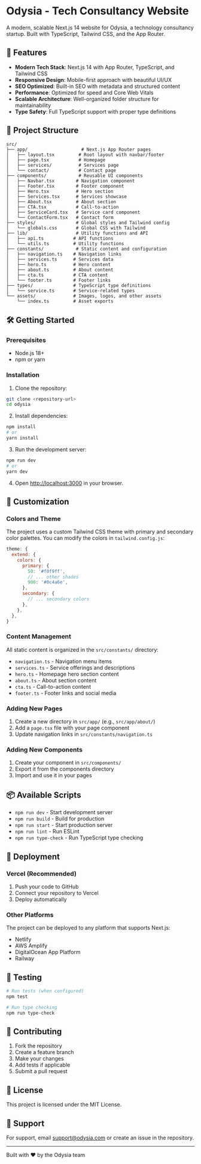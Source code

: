 # Odysia - Tech Consultancy Website

A modern, scalable Next.js 14 website for Odysia, a technology consultancy startup. Built with TypeScript, Tailwind CSS, and the App Router.

## 🚀 Features

- **Modern Tech Stack**: Next.js 14 with App Router, TypeScript, and Tailwind CSS
- **Responsive Design**: Mobile-first approach with beautiful UI/UX
- **SEO Optimized**: Built-in SEO with metadata and structured content
- **Performance**: Optimized for speed and Core Web Vitals
- **Scalable Architecture**: Well-organized folder structure for maintainability
- **Type Safety**: Full TypeScript support with proper type definitions

## 📁 Project Structure

```
src/
├── app/                    # Next.js App Router pages
│   ├── layout.tsx         # Root layout with navbar/footer
│   ├── page.tsx           # Homepage
│   ├── services/          # Services page
│   └── contact/           # Contact page
├── components/            # Reusable UI components
│   ├── Navbar.tsx        # Navigation component
│   ├── Footer.tsx        # Footer component
│   ├── Hero.tsx          # Hero section
│   ├── Services.tsx      # Services showcase
│   ├── About.tsx         # About section
│   ├── CTA.tsx           # Call-to-action
│   ├── ServiceCard.tsx   # Service card component
│   └── ContactForm.tsx   # Contact form
├── styles/               # Global styles and Tailwind config
│   └── globals.css       # Global CSS with Tailwind
├── lib/                  # Utility functions and API
│   ├── api.ts           # API functions
│   └── utils.ts         # Utility functions
├── constants/            # Static content and configuration
│   ├── navigation.ts    # Navigation links
│   ├── services.ts      # Services data
│   ├── hero.ts          # Hero content
│   ├── about.ts         # About content
│   ├── cta.ts           # CTA content
│   └── footer.ts        # Footer links
├── types/               # TypeScript type definitions
│   └── service.ts       # Service-related types
└── assets/              # Images, logos, and other assets
    └── index.ts         # Asset exports
```

## 🛠️ Getting Started

### Prerequisites

- Node.js 18+
- npm or yarn

### Installation

1. Clone the repository:

```bash
git clone <repository-url>
cd odysia
```

2. Install dependencies:

```bash
npm install
# or
yarn install
```

3. Run the development server:

```bash
npm run dev
# or
yarn dev
```

4. Open [http://localhost:3000](http://localhost:3000) in your browser.

## 🎨 Customization

### Colors and Theme

The project uses a custom Tailwind CSS theme with primary and secondary color palettes. You can modify the colors in `tailwind.config.js`:

```javascript
theme: {
  extend: {
    colors: {
      primary: {
        50: '#f0f9ff',
        // ... other shades
        900: '#0c4a6e',
      },
      secondary: {
        // ... secondary colors
      },
    },
  },
}
```

### Content Management

All static content is organized in the `src/constants/` directory:

- `navigation.ts` - Navigation menu items
- `services.ts` - Service offerings and descriptions
- `hero.ts` - Homepage hero section content
- `about.ts` - About section content
- `cta.ts` - Call-to-action content
- `footer.ts` - Footer links and social media

### Adding New Pages

1. Create a new directory in `src/app/` (e.g., `src/app/about/`)
2. Add a `page.tsx` file with your page component
3. Update navigation links in `src/constants/navigation.ts`

### Adding New Components

1. Create your component in `src/components/`
2. Export it from the components directory
3. Import and use it in your pages

## 📦 Available Scripts

- `npm run dev` - Start development server
- `npm run build` - Build for production
- `npm run start` - Start production server
- `npm run lint` - Run ESLint
- `npm run type-check` - Run TypeScript type checking

## 🚀 Deployment

### Vercel (Recommended)

1. Push your code to GitHub
2. Connect your repository to Vercel
3. Deploy automatically

### Other Platforms

The project can be deployed to any platform that supports Next.js:

- Netlify
- AWS Amplify
- DigitalOcean App Platform
- Railway

## 🧪 Testing

```bash
# Run tests (when configured)
npm test

# Run type checking
npm run type-check
```

## 📝 Contributing

1. Fork the repository
2. Create a feature branch
3. Make your changes
4. Add tests if applicable
5. Submit a pull request

## 📄 License

This project is licensed under the MIT License.

## 🤝 Support

For support, email support@odysia.com or create an issue in the repository.

---

Built with ❤️ by the Odysia team
